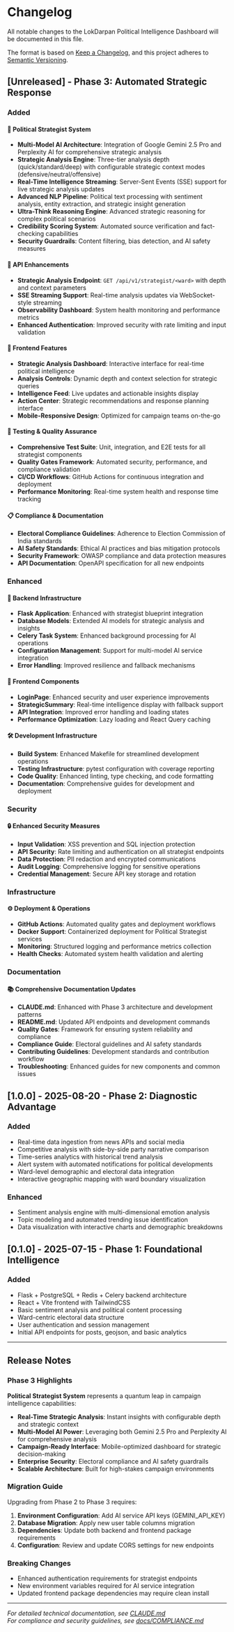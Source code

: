 # Changelog

All notable changes to the LokDarpan Political Intelligence Dashboard will be documented in this file.

The format is based on [Keep a Changelog](https://keepachangelog.com/en/1.0.0/),
and this project adheres to [Semantic Versioning](https://semver.org/spec/v2.0.0.html).

## [Unreleased] - Phase 3: Automated Strategic Response

### Added

#### 🧠 Political Strategist System
- **Multi-Model AI Architecture**: Integration of Google Gemini 2.5 Pro and Perplexity AI for comprehensive strategic analysis
- **Strategic Analysis Engine**: Three-tier analysis depth (quick/standard/deep) with configurable strategic context modes (defensive/neutral/offensive)
- **Real-Time Intelligence Streaming**: Server-Sent Events (SSE) support for live strategic analysis updates
- **Advanced NLP Pipeline**: Political text processing with sentiment analysis, entity extraction, and strategic insight generation
- **Ultra-Think Reasoning Engine**: Advanced strategic reasoning for complex political scenarios
- **Credibility Scoring System**: Automated source verification and fact-checking capabilities
- **Security Guardrails**: Content filtering, bias detection, and AI safety measures

#### 🔗 API Enhancements
- **Strategic Analysis Endpoint**: `GET /api/v1/strategist/<ward>` with depth and context parameters
- **SSE Streaming Support**: Real-time analysis updates via WebSocket-style streaming
- **Observability Dashboard**: System health monitoring and performance metrics
- **Enhanced Authentication**: Improved security with rate limiting and input validation

#### 🎨 Frontend Features
- **Strategic Analysis Dashboard**: Interactive interface for real-time political intelligence
- **Analysis Controls**: Dynamic depth and context selection for strategic queries
- **Intelligence Feed**: Live updates and actionable insights display
- **Action Center**: Strategic recommendations and response planning interface
- **Mobile-Responsive Design**: Optimized for campaign teams on-the-go

#### 🧪 Testing & Quality Assurance
- **Comprehensive Test Suite**: Unit, integration, and E2E tests for all strategist components
- **Quality Gates Framework**: Automated security, performance, and compliance validation
- **CI/CD Workflows**: GitHub Actions for continuous integration and deployment
- **Performance Monitoring**: Real-time system health and response time tracking

#### 📋 Compliance & Documentation
- **Electoral Compliance Guidelines**: Adherence to Election Commission of India standards
- **AI Safety Standards**: Ethical AI practices and bias mitigation protocols
- **Security Framework**: OWASP compliance and data protection measures
- **API Documentation**: OpenAPI specification for all new endpoints

### Enhanced

#### 🔧 Backend Infrastructure
- **Flask Application**: Enhanced with strategist blueprint integration
- **Database Models**: Extended AI models for strategic analysis and insights
- **Celery Task System**: Enhanced background processing for AI operations
- **Configuration Management**: Support for multi-model AI service integration
- **Error Handling**: Improved resilience and fallback mechanisms

#### 🎯 Frontend Components
- **LoginPage**: Enhanced security and user experience improvements
- **StrategicSummary**: Real-time intelligence display with fallback support
- **API Integration**: Improved error handling and loading states
- **Performance Optimization**: Lazy loading and React Query caching

#### 🛠️ Development Infrastructure
- **Build System**: Enhanced Makefile for streamlined development operations
- **Testing Infrastructure**: pytest configuration with coverage reporting
- **Code Quality**: Enhanced linting, type checking, and code formatting
- **Documentation**: Comprehensive guides for development and deployment

### Security

#### 🔒 Enhanced Security Measures
- **Input Validation**: XSS prevention and SQL injection protection
- **API Security**: Rate limiting and authentication on all strategist endpoints
- **Data Protection**: PII redaction and encrypted communications
- **Audit Logging**: Comprehensive logging for sensitive operations
- **Credential Management**: Secure API key storage and rotation

### Infrastructure

#### ⚙️ Deployment & Operations
- **GitHub Actions**: Automated quality gates and deployment workflows
- **Docker Support**: Containerized deployment for Political Strategist services
- **Monitoring**: Structured logging and performance metrics collection
- **Health Checks**: Automated system health validation and alerting

### Documentation

#### 📚 Comprehensive Documentation Updates
- **CLAUDE.md**: Enhanced with Phase 3 architecture and development patterns
- **README.md**: Updated API endpoints and development commands
- **Quality Gates**: Framework for ensuring system reliability and compliance
- **Compliance Guide**: Electoral guidelines and AI safety standards
- **Contributing Guidelines**: Development standards and contribution workflow
- **Troubleshooting**: Enhanced guides for new components and common issues

## [1.0.0] - 2025-08-20 - Phase 2: Diagnostic Advantage

### Added
- Real-time data ingestion from news APIs and social media
- Competitive analysis with side-by-side party narrative comparison
- Time-series analytics with historical trend analysis
- Alert system with automated notifications for political developments
- Ward-level demographic and electoral data integration
- Interactive geographic mapping with ward boundary visualization

### Enhanced
- Sentiment analysis engine with multi-dimensional emotion analysis
- Topic modeling and automated trending issue identification
- Data visualization with interactive charts and demographic breakdowns

## [0.1.0] - 2025-07-15 - Phase 1: Foundational Intelligence

### Added
- Flask + PostgreSQL + Redis + Celery backend architecture
- React + Vite frontend with TailwindCSS
- Basic sentiment analysis and political content processing
- Ward-centric electoral data structure
- User authentication and session management
- Initial API endpoints for posts, geojson, and basic analytics

---

## Release Notes

### Phase 3 Highlights

**Political Strategist System** represents a quantum leap in campaign intelligence capabilities:

- **Real-Time Strategic Analysis**: Instant insights with configurable depth and strategic context
- **Multi-Model AI Power**: Leveraging both Gemini 2.5 Pro and Perplexity AI for comprehensive analysis
- **Campaign-Ready Interface**: Mobile-optimized dashboard for strategic decision-making
- **Enterprise Security**: Electoral compliance and AI safety guardrails
- **Scalable Architecture**: Built for high-stakes campaign environments

### Migration Guide

Upgrading from Phase 2 to Phase 3 requires:

1. **Environment Configuration**: Add AI service API keys (GEMINI_API_KEY)
2. **Database Migration**: Apply new user table columns migration
3. **Dependencies**: Update both backend and frontend package requirements
4. **Configuration**: Review and update CORS settings for new endpoints

### Breaking Changes

- Enhanced authentication requirements for strategist endpoints
- New environment variables required for AI service integration
- Updated frontend package dependencies may require clean install

---

*For detailed technical documentation, see [CLAUDE.md](./CLAUDE.md)*  
*For compliance and security guidelines, see [docs/COMPLIANCE.md](./docs/COMPLIANCE.md)*
